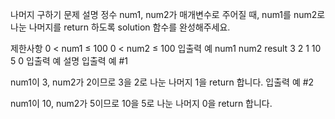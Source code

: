 나머지 구하기
문제 설명
정수 num1, num2가 매개변수로 주어질 때, num1를 num2로 나눈 나머지를 return 하도록 solution 함수를 완성해주세요.

제한사항
0 < num1 ≤ 100
0 < num2 ≤ 100
입출력 예
num1	num2	result
3	2	1
10	5	0
입출력 예 설명
입출력 예 #1

num1이 3, num2가 2이므로 3을 2로 나눈 나머지 1을 return 합니다.
입출력 예 #2

num1이 10, num2가 5이므로 10을 5로 나눈 나머지 0을 return 합니다.